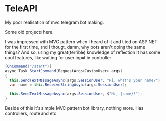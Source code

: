 # TeleAPI
My poor realisation of mvc telegram bot making.

Some old projects here.

I was impressed with MVC pattern when I heard of it and tried on ASP.NET for the first time, and I thougt, damn, why bots aren't doing the same things?
And so, using my great(terrible) knowledge of reflection
It has some cool features, like waiting for user input in controller
```csharp
[OnCommand("/start")]
async Task StartCommand(RequestArgs<CustomUser> args)
{
  this.SendTextMessageAsync(args.SessionUser, "Hi, what's your name?");
  var name = this.ReceiveStringAsync(args.SessionUser);

  this.SendTextMessageAsync(args.SessionUser, $"Hi, {name}!");
}
```

Beside of this it's simple MVC pattern bot library, nothing more. Has controllers, route and etc.
